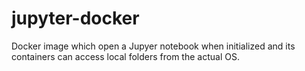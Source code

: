 # jupyter-docker
Docker image which open a Jupyer notebook when initialized and its containers can access local folders from the actual OS.
